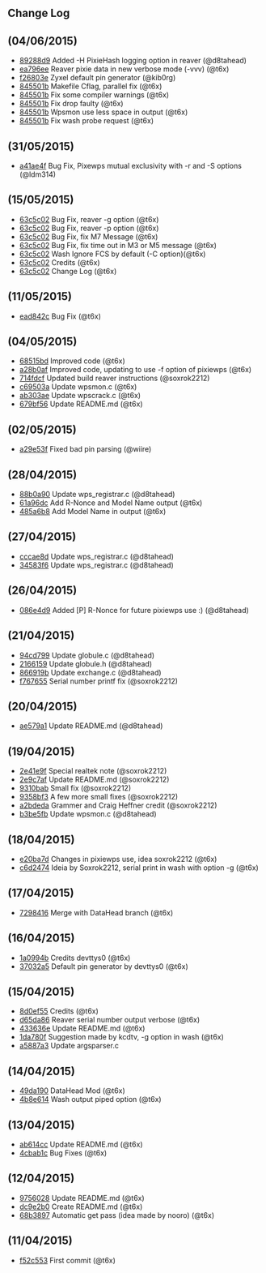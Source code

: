 ## Change Log

## (04/06/2015)
- [89288d9](https://github.com/t6x/reaver-wps-fork-t6x/commit/89288d983b9057b3124718d4edd4983a7114d333) Added -H PixieHash logging option in reaver (@d8tahead)
- [ea796ee](https://github.com/t6x/reaver-wps-fork-t6x/commit/ea796ee05b0ac712477d8adc6e79c347c2a57635) Reaver pixie data in new verbose mode (-vvv) (@t6x)
- [f26803e](https://github.com/t6x/reaver-wps-fork-t6x/commit/f26803e9fc9f656d7d26d822fb6d6de830dcd8ad) Zyxel default pin generator (@kib0rg)
- [845501b](https://github.com/t6x/reaver-wps-fork-t6x/commit/845501b351fca4c16b7a460b857c28b73302ee10) Makefile Cflag, parallel fix (@t6x)
- [845501b](https://github.com/t6x/reaver-wps-fork-t6x/commit/845501b351fca4c16b7a460b857c28b73302ee10) Fix some compiler warnings (@t6x)
- [845501b](https://github.com/t6x/reaver-wps-fork-t6x/commit/845501b351fca4c16b7a460b857c28b73302ee10) Fix drop faulty (@t6x)
- [845501b](https://github.com/t6x/reaver-wps-fork-t6x/commit/845501b351fca4c16b7a460b857c28b73302ee10) Wpsmon use less space in output (@t6x)
- [845501b](https://github.com/t6x/reaver-wps-fork-t6x/commit/845501b351fca4c16b7a460b857c28b73302ee10) Fix wash probe request (@t6x)

## (31/05/2015)
- [a41ae4f](https://github.com/t6x/reaver-wps-fork-t6x/commit/a41ae4fd3ee4f9091d74a2ea8f2a9f4227b66c9c) Bug Fix, Pixewps mutual exclusivity with -r and -S options (@ldm314)

## (15/05/2015)
- [63c5c02](https://github.com/t6x/reaver-wps-fork-t6x/commit/63c5c02bfc44e732399118d844906b0708e8e28c) Bug Fix, reaver -g option (@t6x)
- [63c5c02](https://github.com/t6x/reaver-wps-fork-t6x/commit/63c5c02bfc44e732399118d844906b0708e8e28c) Bug Fix, reaver -p option (@t6x)
- [63c5c02](https://github.com/t6x/reaver-wps-fork-t6x/commit/63c5c02bfc44e732399118d844906b0708e8e28c) Bug Fix, fix M7 Message (@t6x)
- [63c5c02](https://github.com/t6x/reaver-wps-fork-t6x/commit/63c5c02bfc44e732399118d844906b0708e8e28c) Bug Fix, fix time out in M3 or M5 message (@t6x)
- [63c5c02](https://github.com/t6x/reaver-wps-fork-t6x/commit/63c5c02bfc44e732399118d844906b0708e8e28c) Wash Ignore FCS by default (-C option)(@t6x)
- [63c5c02](https://github.com/t6x/reaver-wps-fork-t6x/commit/63c5c02bfc44e732399118d844906b0708e8e28c) Credits (@t6x)
- [63c5c02](https://github.com/t6x/reaver-wps-fork-t6x/commit/63c5c02bfc44e732399118d844906b0708e8e28c) Change Log (@t6x)

## (11/05/2015)
- [ead842c](https://github.com/t6x/reaver-wps-fork-t6x/commit/ead842cf17a160e6fcc0f396066c4da758912593) Bug Fix (@t6x)

## (04/05/2015)
- [68515bd](https://github.com/t6x/reaver-wps-fork-t6x/commit/68515bd90d9c952992bfe0d152c069a8e25521bf) Improved code (@t6x)
- [a28b0af](https://github.com/t6x/reaver-wps-fork-t6x/commit/a28b0af2a909394156fa699a1fa3750d10ff0613) Improved code, updating to use -f option of pixiewps (@t6x)
- [714fdcf](https://github.com/t6x/reaver-wps-fork-t6x/commit/714fdcf005be92dc58db31ca1a51f5c27ea19d4f) Updated build reaver instructions (@soxrok2212)
- [c69503a](https://github.com/t6x/reaver-wps-fork-t6x/commit/c69503a4d485b06ca601329332cde67c64a8aa55) Update wpsmon.c (@t6x)
- [ab303ae](https://github.com/t6x/reaver-wps-fork-t6x/commit/ab303aeb4aaef04709c741e880525c635b7dc8ce) Update wpscrack.c (@t6x)
- [679bf56](https://github.com/t6x/reaver-wps-fork-t6x/commit/679bf56e1d6a3436adf15a78f3dbff8c032ee62b) Update README.md (@t6x)

## (02/05/2015)
- [a29e53f](https://github.com/t6x/reaver-wps-fork-t6x/commit/a29e53fdc3f7520aa7228ad3438d5054676af55d) Fixed bad pin parsing (@wiire)

## (28/04/2015)
- [88b0a90](https://github.com/t6x/reaver-wps-fork-t6x/commit/88b0a90d0f871be118ac8f96fa676b5be7c56ea3) Update wps_registrar.c (@d8tahead)
- [61a96dc](https://github.com/t6x/reaver-wps-fork-t6x/commit/61a96dc8b5b41e386591e36a758f6b9711218557) Add R-Nonce and Model Name output (@t6x)
- [485a6b8](https://github.com/t6x/reaver-wps-fork-t6x/commit/485a6b8b7bbac8433ddf4b04f1cd1a885e3d6261) Add Model Name in output (@t6x)

## (27/04/2015)
- [cccae8d](https://github.com/t6x/reaver-wps-fork-t6x/commit/cccae8d0a0b0f980c29861bec02152ac07d505e5) Update wps_registrar.c (@d8tahead)
- [34583f6](https://github.com/t6x/reaver-wps-fork-t6x/commit/34583f62416e29f4226c2769e524607feb5f6b86) Update wps_registrar.c (@d8tahead)

## (26/04/2015)
- [086e4d9](https://github.com/t6x/reaver-wps-fork-t6x/commit/086e4d9d5aaa166940c9e507edaf4e359a2ed59a) Added [P] R-Nonce for future pixiewps use :) (@d8tahead)

## (21/04/2015)
- [94cd799](https://github.com/t6x/reaver-wps-fork-t6x/commit/94cd79967d09eedd43f151b3992e335ecff7479d) Update globule.c (@d8tahead)
- [2166159](https://github.com/t6x/reaver-wps-fork-t6x/commit/2166159f8534c46d8d9250558fb9bd36c0aa9aae) Update globule.h (@d8tahead)
- [866919b](https://github.com/t6x/reaver-wps-fork-t6x/commit/866919b9cf08e19e08152b422ddd0a5d4b42f494) Update exchange.c (@d8tahead)
- [f767655](https://github.com/t6x/reaver-wps-fork-t6x/commit/f767655b0254758048aed44bfb77981d66028a20) Serial number printf fix (@soxrok2212)

## (20/04/2015)
- [ae579a1](https://github.com/t6x/reaver-wps-fork-t6x/commit/ae579a1eef4f5e00958c44ae9bc1d1af6e0ab1f1) Update README.md (@d8tahead)

## (19/04/2015)
- [2e41e9f](https://github.com/t6x/reaver-wps-fork-t6x/commit/2e41e9fc1fc48b2beab1a2c99a56b705712d7a7d) Special realtek note (@soxrok2212)
- [2e9c7af](https://github.com/t6x/reaver-wps-fork-t6x/commit/2e9c7af5b5c100b6dedec8651afa867cbe1541b2) Update README.md (@soxrok2212)
- [9310bab](https://github.com/t6x/reaver-wps-fork-t6x/commit/9310babf80988d9a955ca55aae7072fdb1fea39f) Small fix (@soxrok2212)
- [9358bf3](https://github.com/t6x/reaver-wps-fork-t6x/commit/9358bf38af5f0c254261745f05583c7242e5e0a7) A few more small fixes (@soxrok2212)
- [a2bdeda](https://github.com/t6x/reaver-wps-fork-t6x/commit/a2bdeda3987e0328c1782117a7eb7ec79b033ccf) Grammer and Craig Heffner credit (@soxrok2212)
- [b3be5fb](https://github.com/t6x/reaver-wps-fork-t6x/commit/b3be5fb95c86e577ac26bf06cb46f28a2d2052e3) Update wpsmon.c (@d8tahead)

## (18/04/2015)
- [e20ba7d](https://github.com/t6x/reaver-wps-fork-t6x/commit/e20ba7d7920b21e9dfb0d4f7a1ef564d86037087) Changes in pixiewps use, idea soxrok2212 (@t6x)
- [c6d2474](https://github.com/t6x/reaver-wps-fork-t6x/commit/c6d2474378d19c88cd1470e753a2c71aeeed58fc) Ideia by Soxrok2212, serial print in wash with option -g (@t6x)

## (17/04/2015)
- [7298416](https://github.com/t6x/reaver-wps-fork-t6x/commit/7298416d1102a2d546eee0fa72a6445b565a59de) Merge with DataHead branch (@t6x)

## (16/04/2015)
- [1a0994b](https://github.com/t6x/reaver-wps-fork-t6x/commit/1a0994b6b3b4b8424d8f31e8653ce010bf0d14e7) Credits devttys0 (@t6x)
- [37032a5](https://github.com/t6x/reaver-wps-fork-t6x/commit/37032a5b2d351b80ad472df5947987f156d1b7fd) Default pin generator by devttys0 (@t6x)

## (15/04/2015)
- [8d0ef55](https://github.com/t6x/reaver-wps-fork-t6x/commit/8d0ef55d244fb75138cce6e94921cf230f110b9b) Credits (@t6x)
- [d65da86](https://github.com/t6x/reaver-wps-fork-t6x/commit/d65da863530822d83627457a44a9e94ba1617ab6) Reaver serial number output verbose (@t6x)
- [433636e](https://github.com/t6x/reaver-wps-fork-t6x/commit/433636ef5e87a69d84531c15d312beeade597863) Update README.md (@t6x)
- [1da780f](https://github.com/t6x/reaver-wps-fork-t6x/commit/1da780f3e6d460814561de888457133198cd1597) Suggestion made by kcdtv, -g option in wash (@t6x)
- [a5887a3](https://github.com/t6x/reaver-wps-fork-t6x/commit/a5887a344485d0ebea119fc4ffb62aa23e2fd494) Update argsparser.c

## (14/04/2015)
- [49da190](https://github.com/t6x/reaver-wps-fork-t6x/commit/49da190b74de4dac061932a153519e0f0b470812) DataHead Mod (@t6x)
- [4b8e614](https://github.com/t6x/reaver-wps-fork-t6x/commit/4b8e6148842a552e9d3cb63b23e24a39dfff9f38) Wash output piped option (@t6x)

## (13/04/2015)
- [ab614cc](https://github.com/t6x/reaver-wps-fork-t6x/commit/ab614cce81cb1625b14e4702dfbe548fea4174d4) Update README.md (@t6x)
- [4cbab1c](https://github.com/t6x/reaver-wps-fork-t6x/commit/4cbab1c8e45118dc8fcb4b00499e4fe08feebf7f) Bug Fixes (@t6x)

## (12/04/2015)
- [9756028](https://github.com/t6x/reaver-wps-fork-t6x/commit/9756028c2ea1c658a7ecab0e9cddd9b9a2c4b607) Update README.md (@t6x)
- [dc9e2b0](https://github.com/t6x/reaver-wps-fork-t6x/commit/dc9e2b0d678ef313827c3cafcef916678d1d116c) Create README.md (@t6x)
- [68b3897](https://github.com/t6x/reaver-wps-fork-t6x/commit/68b38976e51a07cf4ca7c282a7a5582ba4b019a7) Automatic get pass (idea made by nooro) (@t6x)

## (11/04/2015)
- [f52c553](https://github.com/t6x/reaver-wps-fork-t6x/commit/f52c553bbff05e8fa03d64732d772f04e099c90c) First commit (@t6x)
